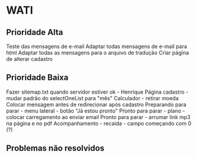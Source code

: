 WATI
==========================

Prioridade Alta
------------------------
Teste das mensagens de e-mail
Adaptar todas mensagens de e-mail para html
Adaptar todas as mensagens para o arquivo de tradução
Criar página de alterar cadastro



Prioridade Baixa
-------------------------
Fazer sitemap.txt quando servidor estiver ok - Henrique
Página cadastro - mudar padrão do selectOneList para "mês"
Calculador - retirar moeda
Colocar mensagem antes de redirecionar após cadastro
Preparando para parar - menu lateral - botão "Já estou pronto"
Pŕonto para parar - plano - colocar carregamento ao enviar email
Pronto para parar - arrumar link mp3 na página e no pdf
Acompanhamento - recaida - campo começando com 0 (?)

Problemas não resolvidos
-------------------------


